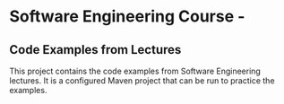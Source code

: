 # Software Engineering Course - 

## Code Examples from Lectures

This project contains the code examples from Software Engineering lectures. It is a configured Maven project that can be run to practice the examples. 
